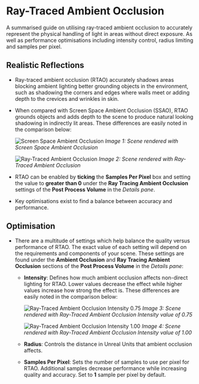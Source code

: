 # Ray-Traced Ambient Occlusion

A summarised guide on utilising ray-traced ambient occlusion to accurately represent the physical handling of light in areas without direct exposure. As well as performance optimisations including intensity control, radius limiting and samples per pixel.

## Realistic Reflections
* Ray-traced ambient occlusion (RTAO) accurately shadows areas blocking ambient lighting better grounding objects in the environment, such as shadowing the corners and edges where walls meet or adding depth to the crevices and wrinkles in skin.

* When compared with Screen Space Ambient Occlusion (SSAO), RTAO grounds objects and adds depth to the scene to produce natural looking shadowing in indirectly lit areas. These differences are easily noted in the comparison below:
  
    ![Screen Space Ambient Occlusion](https://docs.unrealengine.com/Images/Engine/Rendering/RayTracing/RT_AO_Disabled.jpg)
    *Image 1: Scene rendered with Screen Space Ambient Occlusion*

    ![Ray-Traced Ambient Occlusion](https://docs.unrealengine.com/Images/Engine/Rendering/RayTracing/RT_AO_Enabled.jpg)
    *Image 2: Scene rendered with Ray-Traced Ambient Occlusion*

* RTAO can be enabled by **ticking** the **Samples Per Pixel** box and setting the value to **greater than 0** under the **Ray Tracing Ambient Occlusion** settings of the **Post Process Volume** in the *Details pane*.
  
* Key optimisations exist to find a balance between accuracy and performance.

## Optimisation
* There are a multitude of settings which help balance the quality versus performance of RTAO. The exact value of each setting will depend on the requirements and components of your scene. These settings are found under the **Ambient Occlusion** and **Ray Tracing Ambient Occlusion** sections of the **Post Process Volume** in the *Details pane*:

  * **Intensity**: Defines how much ambient occlusion affects non-direct lighting for RTAO. Lower values decrease the effect while higher values increase how strong the effect is. These differences are easily noted in the comparison below:
  
    ![Ray-Traced Ambient Occlusion Intensity 0.75](https://docs.unrealengine.com/Images/Engine/Rendering/RayTracing/RTAO_75.jpg)
    *Image 3: Scene rendered with Ray-Traced Ambient Occlusion Intensity value of 0.75*

    ![Ray-Traced Ambient Occlusion Intensity 1.00](https://docs.unrealengine.com/Images/Engine/Rendering/RayTracing/RTAO_100.jpg)
    *Image 4: Scene rendered with Ray-Traced Ambient Occlusion Intensity value of 1.00*

  * **Radius**: Controls the distance in Unreal Units that ambient occlusion affects.

  * **Samples Per Pixel**: Sets the number of samples to use per pixel for RTAO. Additional samples decrease performance while increasing quality and accuracy. Set to **1** sample per pixel by default.
